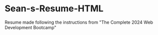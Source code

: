 # Sean-s-Resume-HTML
Resume made following the instructions from "The Complete 2024 Web Development Bootcamp"
